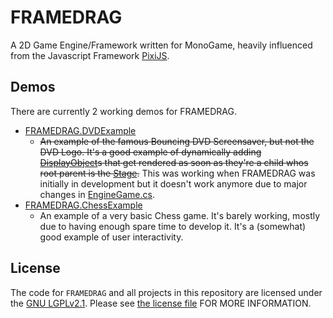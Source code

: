 # FRAMEDRAG
A 2D Game Engine/Framework written for MonoGame, heavily influenced from the Javascript Framework [PixiJS](https://pixijs.com/).

## Demos
There are currently 2 working demos for FRAMEDRAG.
- [FRAMEDRAG.DVDExample](FRAMEDRAG.DVDExample/)
    - ~~An example of the famous Bouncing DVD Screensaver, but not the DVD Logo. It's a good example of dynamically adding [DisplayObject](Engine/Display/DisplayObject.cs)s that get rendered as soon as they're a child whos root parent is the [Stage](Engine/Display//Stage.cs).~~ This was working when FRAMEDRAG was initially in development but it doesn't work anymore due to major changes in [EngineGame.cs](Engine/EngineGame.cs).
- [FRAMEDRAG.ChessExample](FRAMEDRAG.ChessExample/)
    - An example of a very basic Chess game. It's barely working, mostly due to having enough spare time to develop it. It's a (somewhat) good example of user interactivity.

## License
The code for `FRAMEDRAG` and all projects in this repository are licensed under the [GNU LGPLv2.1](https://opensource.org/licenses/LGPL-2.1). Please see [the license file](LICENSE) FOR MORE INFORMATION.